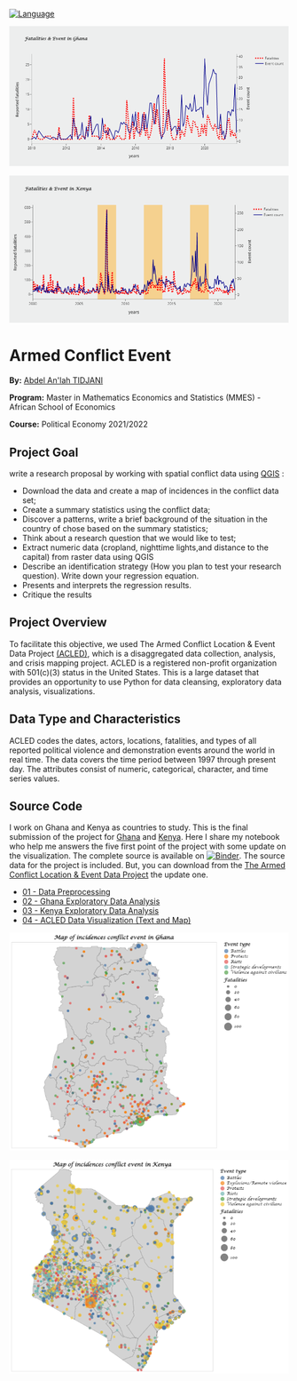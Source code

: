 [![Language](https://img.shields.io/badge/language-python-blue.svg?style=flat)](https://www.python.org)

![Semantic description of image](figure/Ghana_ev.png "Fatalities & Event in Ghana")

![Semantic description of image](figure/Kenya_ev.png "Fatalities & Event in Kenya")

# Armed Conflict Event

**By:** [Abdel An'lah TIDJANI](https://www.linkedin.com/in/abdelanlah-tidjani/)

**Program:** Master in Mathematics Economics and Statistics (MMES) - African School of Economics

**Course:** Political Economy 2021/2022


## Project Goal
 write a research proposal by working with spatial conflict data using [QGIS](https://www.qgis.org/en/site/) :
* Download the data and create a map of incidences in the conflict data set; 
* Create a summary statistics using the conflict data;
* Discover a patterns, write a brief background of the situation in the country of chose based on the summary statistics;
* Think about a research question that we would like to test;
* Extract numeric data (cropland, nighttime lights,and distance to the capital) from raster data using QGIS
* Describe an identification strategy (How you plan to test your research question). Write down your regression equation.
* Presents and interprets the regression results.
* Critique the results


## Project Overview
  To facilitate this objective, we used The Armed Conflict Location & Event Data Project [(ACLED)](https://acleddata.com/#/dashboard), which is a disaggregated data collection, analysis, and crisis mapping project. ACLED is a registered non-profit organization with 501(c)(3) status in the United States. This is a large dataset that provides an opportunity to use Python for data cleansing, exploratory data analysis, visualizations.  

## Data Type and Characteristics
ACLED codes the dates, actors, locations, fatalities, and types of all reported political violence and demonstration events around the world in real time.
The data covers the time period between 1997 through present day.  The attributes consist of numeric, categorical, character, and time series values.  


## Source Code
I work on Ghana and Kenya as countries to study. This is the final submission of the project for [Ghana](Conflict_Ghana.pdf) and [Kenya](). Here I share my notebook who help me answers the five first point of the project with some update on the visualization. The complete source  is available on [![Binder](https://camo.githubusercontent.com/483bae47a175c24dfbfc57390edd8b6982ac5fb3/68747470733a2f2f6d7962696e6465722e6f72672f62616467655f6c6f676f2e737667)](https://mybinder.org/v2/gh/AbdelTID/Armed-Conflict-Event/HEAD).  The source data for the project is included.  But, you can  download from the [The Armed Conflict Location & Event Data Project](https://acleddata.com/data-export-tool/) the update one.

* [01 - Data Preprocessing](Data-Preprocessing.ipynb)
* [02 - Ghana Exploratory Data Analysis](Ghana-Exploratory-Data-Analysis.ipynb)
* [03 - Kenya Exploratory Data Analysis](Kenya-Exploratory-Data-Analysis.ipynb)
* [04 - ACLED Data Visualization (Text and Map)](ACLED_data_visualization.ipynb)



![Semantic description of image](figure/GhanaMap.png "Map of conflict event in Ghana")

![Semantic description of image](figure/KenyaMap.png "Map of conflict event in Kenya")


